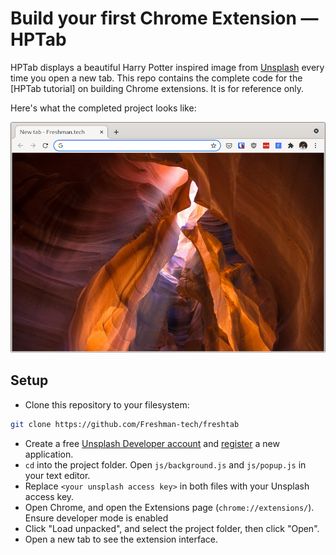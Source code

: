 # Build your first Chrome Extension — HPTab

HPTab displays a beautiful Harry Potter inspired image from [Unsplash](https://unsplash.com) every time you open a new tab. This repo contains the complete code for the [HPTab tutorial] on building Chrome extensions. It is for reference only.

Here's what the completed project looks like:

![demo](https://github.com/Freshman-tech/freshtab/blob/master/demo.png)

## Setup

- Clone this repository to your filesystem:
```bash
git clone https://github.com/Freshman-tech/freshtab
```
- Create a free [Unsplash Developer account](https://unsplash.com/documentation#creating-a-developer-account) and [register](https://unsplash.com/documentation#registering-your-application) a new application.
- `cd` into the project folder. Open `js/background.js` and `js/popup.js` in your text editor.
- Replace `<your unsplash access key>` in both files with your Unsplash access key.
- Open Chrome, and open the Extensions page (`chrome://extensions/`). Ensure
developer mode is enabled
- Click "Load unpacked", and select the project folder, then click "Open".
- Open a new tab to see the extension interface.
